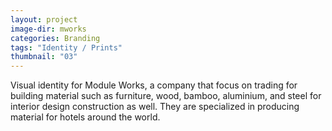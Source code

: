 ```yaml
---
layout: project
image-dir: mworks
categories: Branding
tags: "Identity / Prints"
thumbnail: "03"
---
```

Visual identity for Module Works, a company that focus on trading for building material such as furniture, wood, bamboo, aluminium, and steel for interior design construction as well. They are specialized in producing material for hotels around the world.